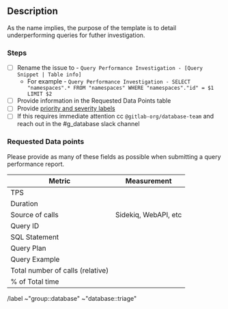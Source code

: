 ## Description

As the name implies, the purpose of the template is to detail underperforming queries for futher investigation.

### Steps

- [ ] Rename the issue to - `Query Performance Investigation - [Query Snippet | Table info]`
  - For example - `Query Performance Investigation - SELECT "namespaces".* FROM "namespaces" WHERE "namespaces"."id" = $1 LIMIT $2`
- [ ] Provide information in the Requested Data Points table
- [ ] Provide [priority and severity labels](https://about.gitlab.com/handbook/engineering/quality/issue-triage/#availability)
- [ ] If this requires immediate attention cc `@gitlab-org/database-team` and reach out in the #g_database slack channel

### Requested Data points

Please provide as many of these fields as possible when submitting a query performance report.

| Metric | Measurement |
|--------|-------------|
| TPS |  |
| Duration |  |
| Source of calls | Sidekiq, WebAPI, etc |
| Query ID | | 
| SQL Statement | | 
| Query Plan | | 
| Query Example | | 
| Total number of calls (relative) |  |
| % of Total time |  |

<!--

- Example of a postgres checkup report - https://gitlab.com/gitlab-com/gl-infra/infrastructure/-/snippets/2056787
- Epic - Improving the Database resource usage (&365) - https://gitlab.com/groups/gitlab-com/gl-infra/-/epics/365#reports-of-database-performance-peak-investigation-analysis-executed
- Past examples of query performance investigations that have led to this template creation. 
 - Possible Index suggestion or query rewriting (#292454) - https://gitlab.com/gitlab-org/gitlab/-/issues/292454)
 - High number of Sessions to the database with the value SET parameter (#292022) - https://gitlab.com/gitlab-org/gitlab/-/issues/292022)
 - Query performance "Select 1" (#220055) - https://gitlab.com/gitlab-org/gitlab/-/issues/220055
 - Select statements that are in execution during database CPU utilization peak times - licenses table (#292900)  - https://gitlab.com/gitlab-org/gitlab/-/issues/292900

-->

/label ~"group::database" ~"database::triage" 
